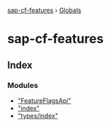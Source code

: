 [sap-cf-features](README.md) › [Globals](globals.md)

# sap-cf-features

## Index

### Modules

* ["FeatureFlagsApi"](modules/_featureflagsapi_.md)
* ["index"](modules/_index_.md)
* ["types/index"](modules/_types_index_.md)
